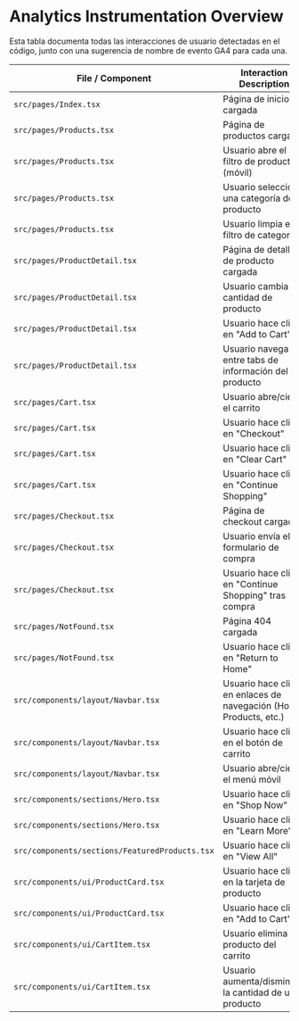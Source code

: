 # Analytics Instrumentation Overview

Esta tabla documenta todas las interacciones de usuario detectadas en el código, junto con una sugerencia de nombre de evento GA4 para cada una.

| File / Component                | Interaction Description                                      | Suggested GA4 Event Name   |
|---------------------------------|-------------------------------------------------------------|---------------------------|
| `src/pages/Index.tsx`           | Página de inicio cargada                                    | `page_view`               |
| `src/pages/Products.tsx`        | Página de productos cargada                                 | `page_view`               |
| `src/pages/Products.tsx`        | Usuario abre el filtro de productos (móvil)                 | `filter_open`             |
| `src/pages/Products.tsx`        | Usuario selecciona una categoría de producto                | `filter_category`         |
| `src/pages/Products.tsx`        | Usuario limpia el filtro de categoría                       | `filter_clear`            |
| `src/pages/ProductDetail.tsx`   | Página de detalle de producto cargada                       | `page_view`               |
| `src/pages/ProductDetail.tsx`   | Usuario cambia la cantidad de producto                      | `quantity_change`         |
| `src/pages/ProductDetail.tsx`   | Usuario hace clic en "Add to Cart"                         | `add_to_cart`             |
| `src/pages/ProductDetail.tsx`   | Usuario navega entre tabs de información del producto       | `tab_change`              |
| `src/pages/Cart.tsx`            | Usuario abre/cierra el carrito                              | `cart_toggle`             |
| `src/pages/Cart.tsx`            | Usuario hace clic en "Checkout"                            | `begin_checkout`          |
| `src/pages/Cart.tsx`            | Usuario hace clic en "Clear Cart"                          | `clear_cart`              |
| `src/pages/Cart.tsx`            | Usuario hace clic en "Continue Shopping"                   | `continue_shopping`       |
| `src/pages/Checkout.tsx`        | Página de checkout cargada                                  | `page_view`               |
| `src/pages/Checkout.tsx`        | Usuario envía el formulario de compra                       | `purchase`                |
| `src/pages/Checkout.tsx`        | Usuario hace clic en "Continue Shopping" tras compra       | `continue_shopping`       |
| `src/pages/NotFound.tsx`        | Página 404 cargada                                          | `page_view`               |
| `src/pages/NotFound.tsx`        | Usuario hace clic en "Return to Home"                      | `navigation_click`        |
| `src/components/layout/Navbar.tsx` | Usuario hace clic en enlaces de navegación (Home, Products, etc.) | `navigation_click` |
| `src/components/layout/Navbar.tsx` | Usuario hace clic en el botón de carrito                    | `cart_toggle`             |
| `src/components/layout/Navbar.tsx` | Usuario abre/cierra el menú móvil                           | `menu_toggle`             |
| `src/components/sections/Hero.tsx` | Usuario hace clic en "Shop Now"                            | `cta_shop_now`            |
| `src/components/sections/Hero.tsx` | Usuario hace clic en "Learn More"                          | `cta_learn_more`          |
| `src/components/sections/FeaturedProducts.tsx` | Usuario hace clic en "View All"                  | `cta_view_all`            |
| `src/components/ui/ProductCard.tsx` | Usuario hace clic en la tarjeta de producto                | `view_product`            |
| `src/components/ui/ProductCard.tsx` | Usuario hace clic en "Add to Cart"                        | `add_to_cart`             |
| `src/components/ui/CartItem.tsx`    | Usuario elimina un producto del carrito                    | `remove_from_cart`        |
| `src/components/ui/CartItem.tsx`    | Usuario aumenta/disminuye la cantidad de un producto       | `quantity_change`         | 